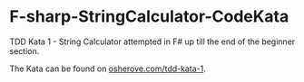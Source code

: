 # F-sharp-StringCalculator-CodeKata
TDD Kata 1 - String Calculator attempted in F# up till the end of the beginner section.

The Kata can be found on [osherove.com/tdd-kata-1](http://osherove.com/tdd-kata-1/).
